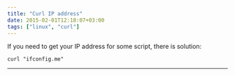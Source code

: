 ```yaml
---
title: "Curl IP address"
date: 2015-02-01T12:18:07+03:00
tags: ["linux", "curl"]
---
```


If you need to get your IP address for some script, there is solution:

```
curl "ifconfig.me"
```

---
